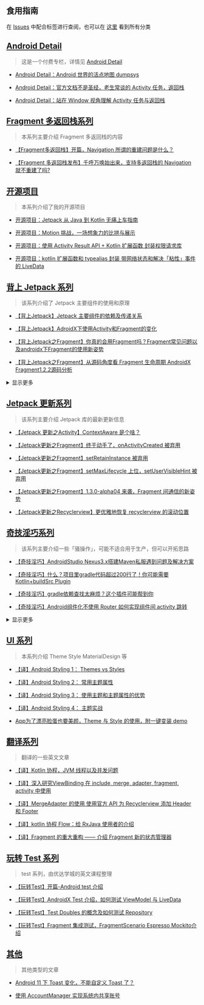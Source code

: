 ## 食用指南
在 [Issues](https://github.com/Flywith24/BlogList/issues) 中配合标签进行查阅，也可以在 [这里](https://flywith24.gitee.io/categories/) 看到所有分类

## [Android Detail](https://xiaozhuanlan.com/detail)

> 这是一个付费专栏，详情见 [Android Detail](https://xiaozhuanlan.com/detail)

- [Android Detail：Android 世界的活点地图 dumpsys](https://xiaozhuanlan.com/topic/3860197542)

- [Android Detail：官方文档不是圣经，老生常谈的 Activity 任务，返回栈](https://xiaozhuanlan.com/topic/4286791350)

- [Android Detail：站在 Window 视角理解 Activity 任务与返回栈](https://xiaozhuanlan.com/topic/3268795140)

## [Fragment 多返回栈系列](https://juejin.cn/column/6979811243255136270)

> 本系列主要介绍 Fragment 多返回栈的内容

- [【Fragment多返回栈】开篇，Navigation 所谓的重建问题是什么？](https://juejin.cn/post/6923076959375212552)

- [【Fragment 多返回栈发布】千呼万唤始出来，支持多返回栈的 Navigation 就不重建了吗?](https://juejin.cn/post/6979575721693806629)



## [开源项目](https://github.com/Flywith24/BlogList/issues?q=is%3Aopen+is%3Aissue+label%3A%E5%BC%80%E6%BA%90%E9%A1%B9%E7%9B%AE)


> 本系列介绍了我的开源项目


- [开源项目：Jetpack 从 Java 到 Kotlin 无痛上车指南](https://juejin.im/post/5edf3397e51d4578587769ca)


- [开源项目：Motion 挑战，一场想象力的比拼与展示](https://juejin.im/post/5ee71571f265da76f0169aaf)


- [开源项目：使用 Activity Result API + Kotlin 扩展函数 封装权限请求库](https://juejin.im/post/5ef555a35188252e7a1c506d)


- [开源项目：kotlin 扩展函数和 typealias 封装 带网络状态和解决「粘性」事件的 LiveData](https://github.com/Flywith24/WrapperLiveDataDemo)



## [背上 Jetpack 系列](https://github.com/Flywith24/BlogList/issues?q=is%3Aopen+is%3Aissue+label%3A%22%E8%83%8C%E4%B8%8A+Jetpack%22)



> 该系列介绍了 Jetpack 主要组件的使用和原理



- [【背上Jetpack】Jetpack 主要组件的依赖及传递关系](https://juejin.im/post/5e567ee1518825494466a938)


- [【背上Jetpack】AdroidX下使用Activity和Fragment的变化](https://juejin.im/post/5e5a0c316fb9a07cd248d29e)


- [【背上Jetpack之Fragment】你真的会用Fragment吗？Fragment常见问题以及androidx下Fragment的使用新姿势](https://juejin.im/post/5e5cd8686fb9a07cbc269d10)


- [【背上Jetpack之Fragment】从源码角度看 Fragment 生命周期 AndroidX Fragment1.2.2源码分析](https://juejin.im/post/5e67523551882549003d2c4f)

<details>
<summary>显示更多</summary>

- [【背上Jetpack之OnBackPressedDispatcher】Fragment 返回栈预备篇](https://juejin.im/post/5e6bae35f265da572a0d11ad)


- [【背上Jetpack之Fragment】从源码的角度看Fragment 返回栈 附多返回栈demo](https://juejin.im/post/5e6e50a3518825490762098b)


- [【背上Jetpack】绝不丢失的状态 androidx SaveState ViewModel-SaveState 分析](https://juejin.im/post/5e738d12518825495d69cfb9)


- [【背上Jetpack之ViewModel】即使您不使用MVVM也要了解ViewModel ——ViewModel 的职能边界](https://juejin.im/post/5e786d415188255e00661a4e)


- [【背上Jetpack之Lifecycle】万物基于 Lifecycle 默默无闻大用处](https://juejin.im/post/5e8348bef265da47e02a6ce2)


- [【背上Jetpack之LiveData】ViewModel 的左膀右臂 数据驱动真的香](https://juejin.im/post/5e834bb5f265da480d61668d)


- [【背上Jetpack之DataBinding】数据驱动魔法师 何时迎来翻身日？](https://juejin.im/post/5e8ef0bc518825736b749705)


- [【背上Jetpack之Navigation】想去哪就去哪，Android世界的指南针](https://juejin.im/post/5ec6a56ff265da76ce5774df)

</details>

## [Jetpack 更新系列](https://github.com/Flywith24/BlogList/labels/Jetpack%20%E6%9B%B4%E6%96%B0)



> 该系列主要介绍 Jetpack 库的最新更新信息


- [【Jetpack 更新之Activity】ContextAware 是个啥？](https://juejin.cn/post/6930965257091285005)

- [【Jetpack更新之Fragment】终于动手了，onActivityCreated 被弃用](https://juejin.im/post/5e9e55786fb9a03c550ff11f)


- [【Jetpack更新之Fragment】setRetainInstance 被弃用](https://juejin.im/post/5e9fadb7f265da47f25626b8)


- [【Jetpack更新之Fragment】setMaxLifecycle 上位，setUserVisibleHint 被弃用](https://juejin.im/post/5ea12dbdf265da47b04d9f42)


- [【Jetpack更新之Fragment】1.3.0-alpha04 来袭，Fragment 间通信的新姿势](https://juejin.im/post/5eaa471bf265da7bad3536bd)


- [【Jetpack更新之Recyclerview】更优雅地恢复 recyclerview 的滚动位置](https://juejin.im/post/5eba4d5f6fb9a0436545b6e5)

  





##  [奇技淫巧系列](https://github.com/Flywith24/BlogList/labels/%E5%A5%87%E6%8A%80%E6%B7%AB%E5%B7%A7)



> 该系列主要介绍一些「骚操作」，可能不适合用于生产，但可以开拓思路



- [【奇技淫巧】AndroidStudio Nexus3.x搭建Maven私服遇到问题及解决方案](https://juejin.im/post/5e481a28f265da570b3f235c)


- [【奇技淫巧】什么？项目里gradle代码超过200行了！你可能需要 Kotlin+buildSrc Plugin](https://juejin.im/post/5e22c2ce6fb9a02ff67d41c3)


- [【奇技淫巧】gradle依赖查找太麻烦？这个插件可能帮到你](https://juejin.im/post/6844904056150818829)


- [【奇技淫巧】Android组件化不使用 Router 如何实现组件间 activity 跳转](https://juejin.im/post/5e967f35f265da47d77cd4c3)

<details>
<summary>显示更多</summary>

- [【奇技淫巧】新的图片加载库？基于Kotlin协程的图片加载库——Coil](https://juejin.im/post/5ebdfb0b6fb9a0436153db22)


- [【奇技淫巧】使用 Navigation + Dynamic Feature Module 实现模块化](https://juejin.im/post/5ec50ae46fb9a047a862124f)


- [【奇技淫巧】除了 buildSrc 还能这样统一配置依赖版本？巧用 includeBuild](https://juejin.im/post/5ecde219e51d457841190d08)


- [【奇技淫巧】巧用 kotlin 扩展函数和 typealias 封装 带网络状态和解决「粘性」事件的 LiveData](https://juejin.im/post/5ed9c92ce51d45789b35afa9)

</details>
  

## [UI 系列](https://github.com/Flywith24/BlogList/labels/UI)




> 本系列介绍 Theme Style MaterialDesign 等



- [【译】Android Styling 1： Themes vs Styles](https://juejin.im/post/5eead9196fb9a058734e3b03)


- [【译】Android Styling 2： 常用主题属性](https://juejin.im/post/5eec07416fb9a058835d0306)


- [【译】Android Styling 3： 使用主题和主题属性的优势](https://juejin.im/post/5eed67b4f265da02a642bd57)


- [【译】Android Styling 4： 主题实战](https://juejin.im/post/5eeff86cf265da02e8177eba)

- [App为了漂亮脸蛋也要美颜，Theme 与 Style 的使用，附一键变装 demo](https://juejin.im/post/5ef7e6305188252e8a080c10)




## [翻译系列](https://github.com/Flywith24/BlogList/labels/%E8%AF%91%E6%96%87)



> 翻译的一些英文文章

- [【译】Kotlin 协程，JVM 线程以及并发问题](https://juejin.cn/post/6925324806896713735)


- [【译】深入研究ViewBinding 在 include, merge, adapter, fragment, activity 中使用](https://juejin.im/post/5e4806f3e51d4526c550a2ef)


- [【译】MergeAdapter 的使用 使用官方 API 为 Recyclerview 添加 Header 和 Footer](https://juejin.im/post/5e86ffea51882573ba207a19)


- [【译】kotlin 协程 Flow：给 RxJava 使用者的介绍](https://juejin.im/post/5e9d19f0e51d4546ed26e0f4)


- [【译】Fragment 的重大重构 —— 介绍 Fragment 新的状态管理器](https://juejin.im/post/6863334752162676749)



## [玩转 Test 系列](https://github.com/Flywith24/BlogList/issues?q=is%3Aopen+is%3Aissue+label%3A%22%E7%8E%A9%E8%BD%AC+Test%22)



> test 系列，由优达学城的英文课程整理



- [【玩转Test】开篇-Android test 介绍](https://juejin.im/post/5ea298636fb9a03c320bc9a9)


- [【玩转Test】AndroidX Test 介绍，如何测试 ViewModel 与 LiveData](https://juejin.im/post/5ea4f7685188257367223670)


- [【玩转Test】Test Doubles 的概念及如何测试 Repository](https://juejin.im/post/5ea79363e51d454da36cea89)


- [【玩转Test】Fragment 集成测试，FragmentScenario Espresso Mockito介绍](https://juejin.im/post/5eb419995188256d745c8494)



## [其他](https://github.com/Flywith24/BlogList/issues?q=is%3Aopen+is%3Aissue+label%3A%E5%85%B6%E4%BB%96)



> 其他类型的文章



- [Android 11 下 Toast 变化，不能自定义 Toast 了？](https://juejin.im/post/5ea94bde6fb9a0435c6f49ca)	


- [使用 AccountManager 实现系统内共享账号](https://blog.csdn.net/fly_with_24/article/details/108406208)
